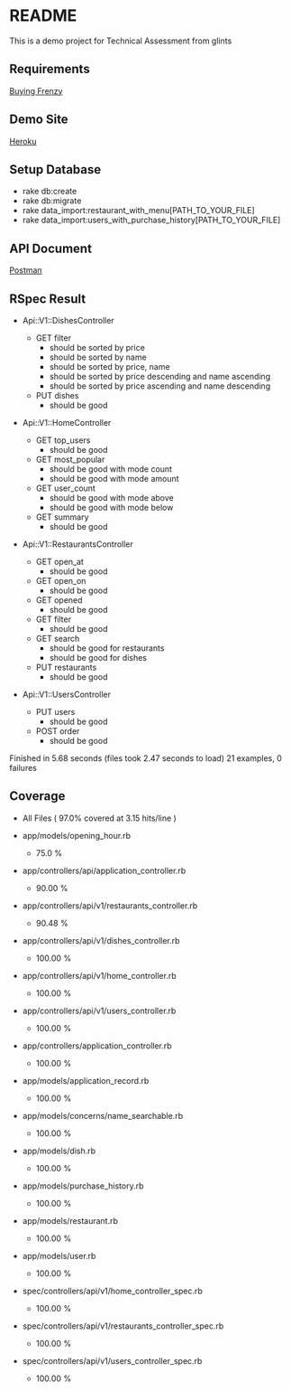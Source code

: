 # README

This is a demo project for Technical Assessment from glints

## Requirements
[Buying Frenzy](https://gist.github.com/seahyc/97b154ce5bfd4f2b6e3a3a99a7b93f69)

## Demo Site
[Heroku](https://still-depths-44807.herokuapp.com/)

## Setup Database
* rake db:create
* rake db:migrate
* rake data_import:restaurant_with_menu[PATH_TO_YOUR_FILE]
* rake data_import:users_with_purchase_history[PATH_TO_YOUR_FILE]

## API Document
[Postman](https://github.com/redtear1115/buying_frenzy/blob/master/buying_frenzy.json)

## RSpec Result
* Api::V1::DishesController
  * GET filter
    * should be sorted by price
    * should be sorted by name
    * should be sorted by price, name
    * should be sorted by price descending and name ascending
    * should be sorted by price ascending and name descending
  * PUT dishes
    * should be good

* Api::V1::HomeController
  * GET top_users
    * should be good
  * GET most_popular
    * should be good with mode count
    * should be good with mode amount
  * GET user_count
    * should be good with mode above
    * should be good with mode below
  * GET summary
    * should be good

* Api::V1::RestaurantsController
  * GET open_at
    * should be good
  * GET open_on
    * should be good
  * GET opened
    * should be good
  * GET filter
    * should be good
  * GET search
    * should be good for restaurants
    * should be good for dishes
  * PUT restaurants
    * should be good

* Api::V1::UsersController
  * PUT users
    * should be good
  * POST order
    * should be good

Finished in 5.68 seconds (files took 2.47 seconds to load)
21 examples, 0 failures

## Coverage
* All Files ( 97.0% covered at 3.15 hits/line )

* app/models/opening_hour.rb
  * 75.0 %
* app/controllers/api/application_controller.rb
	* 90.00 %
* app/controllers/api/v1/restaurants_controller.rb
	* 90.48 %
* app/controllers/api/v1/dishes_controller.rb
	* 100.00 %
* app/controllers/api/v1/home_controller.rb
	* 100.00 %
* app/controllers/api/v1/users_controller.rb
	* 100.00 %
* app/controllers/application_controller.rb
	* 100.00 %
* app/models/application_record.rb
	* 100.00 %
* app/models/concerns/name_searchable.rb
	* 100.00 %
* app/models/dish.rb
	* 100.00 %
* app/models/purchase_history.rb
	* 100.00 %
* app/models/restaurant.rb
	* 100.00 %
* app/models/user.rb
	* 100.00 %
* spec/controllers/api/v1/home_controller_spec.rb
	* 100.00 %
* spec/controllers/api/v1/restaurants_controller_spec.rb
	* 100.00 %
* spec/controllers/api/v1/users_controller_spec.rb
	* 100.00 %
